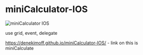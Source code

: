 # miniCalculator-IOS

![miniCalculator IOS](https://user-images.githubusercontent.com/106384959/193920408-73cf2f61-9a24-4228-8f99-c3f960af5c18.JPG)

use grid, event, delegate

https://denekimoff.github.io/miniCalculator-IOS/ - link on this is miniCalculate
